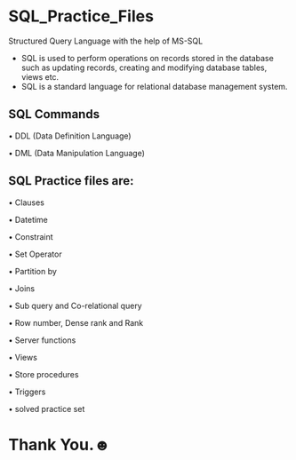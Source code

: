 # SQL_Practice_Files
Structured Query Language with the help of MS-SQL

- SQL is used to perform operations on records stored in the database such as updating records, creating and modifying database tables, views etc.
- SQL is a standard language for relational database management system.

## SQL Commands
• DDL (Data Definition Language)

• DML (Data Manipulation Language)

## SQL Practice files are:
• Clauses

• Datetime

• Constraint

• Set Operator

• Partition by

• Joins

• Sub query and Co-relational query

• Row number, Dense rank and Rank

• Server functions

• Views

• Store procedures

• Triggers

• solved practice set

# Thank You.☻
